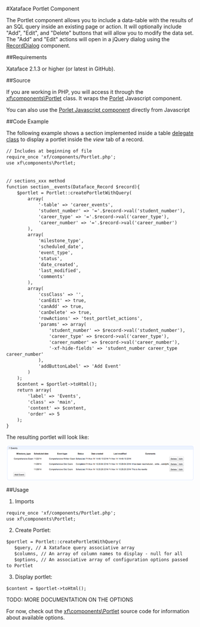 #Xataface Portlet Component

The Portlet component allows you to include a data-table with the results of an SQL query inside an existing page or action.  It will optionally include "Add", "Edit", and "Delete" buttons that will allow you to modify the data set.  The "Add" and "Edit" actions will open in a jQuery dialog using the [RecordDialog](RecordDialog.md) component.

##Requirements

Xataface 2.1.3 or higher (or latest in GitHub).

##Source

If you are working in PHP, you will access it through the [xf\components\Portlet](../../xf/components/Portlet.php) class.  It wraps the [Porlet](../../js/xataface/components/Portlet.js) Javascript component.

You can also use the [Porlet Javascript component](../../js/xataface/components/Portlet.js) directly from Javascript

##Code Example

The following example shows a section implemented inside a table [delegate class](../DelegateClasses.md) to display a portlet inside the *view* tab of a record.

    // Includes at beginning of file
    require_once 'xf/components/Portlet.php';
    use xf\components\Portlet;
    
    
    // sections_xxx method
    function section__events(Dataface_Record $record){
        $portlet = Portlet::createPortletWithQuery(
            array(
                '-table' => 'career_events',
                'student_number' => '='.$record->val('student_number'),
                'career_type' => '='.$record->val('career_type'),
                'career_number' => '='.$record->val('career_number')
            ),
            array(
                'milestone_type',
                'scheduled_date',
                'event_type',
                'status',
                'date_created',
                'last_modified',
                'comments'
            ),
            array(
                'cssClass' => '',
                'canEdit' => true,
                'canAdd' => true,
                'canDelete' => true,
                'rowActions' => 'test_portlet_actions',
                'params' => array(
                    'student_number' => $record->val('student_number'),
                    'career_type' => $record->val('career_type'),
                    'career_number' => $record->val('career_number'),
                    '-xf-hide-fields' => 'student_number career_type career_number'
                ),
                'addButtonLabel' => 'Add Event'
            )
        );
        $content = $portlet->toHtml();
        return array(
            'label' => 'Events',
            'class' => 'main',
            'content' => $content,
            'order' => 5
        );
    }
    
The resulting portlet will look like:

![Portlet Screenshot](images/events-portlet.png)

##Usage

1. Imports
 ~~~
 require_once 'xf/components/Portlet.php';
 use xf\components\Portlet;
 ~~~
2. Create Portlet:
 ~~~
 $portlet = Portlet::createPortletWithQuery(
    $query, // A Xataface query associative array
    $columns, // An array of column names to display - null for all
    $options, // An associative array of configuration options passed to Portlet
 ~~~
3. Display portlet:
 ~~~
 $content = $portlet->toHtml();
 ~~~
    
TODO:  MORE DOCUMENTATION ON THE OPTIONS

For now, check out the [xf\components\Portlet](../../xf/components/Portlet.php) source code for information about available options.
    